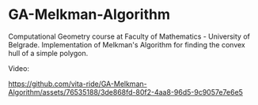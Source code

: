 # GA-Melkman-Algorithm

Computational Geometry course at Faculty of Mathematics - University of Belgrade. Implementation of Melkman's Algorithm for finding the convex hull of a simple polygon.

Video:

https://github.com/vita-ride/GA-Melkman-Algorithm/assets/76535188/3de868fd-80f2-4aa8-96d5-9c9057e7e6e5
